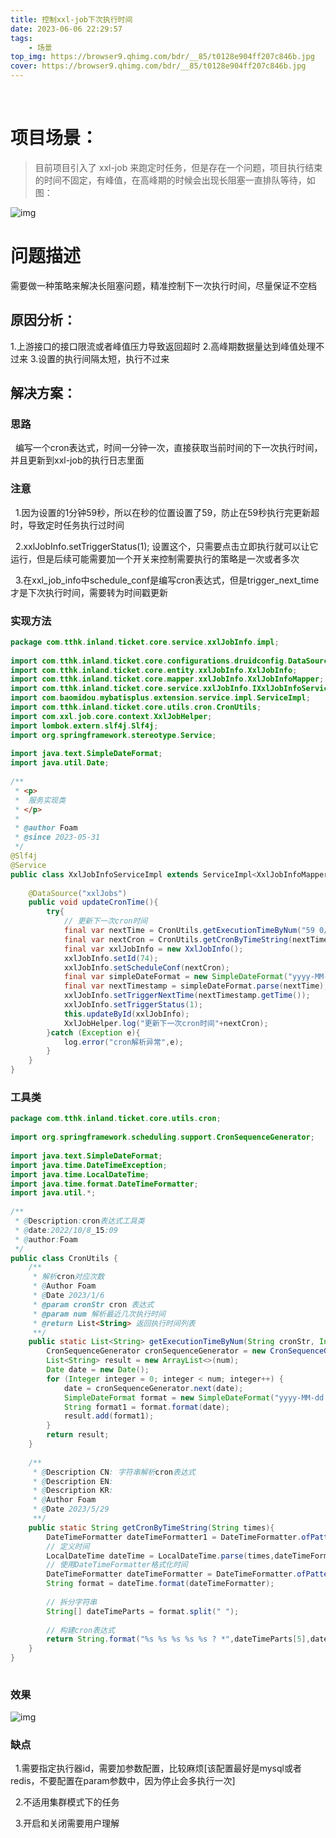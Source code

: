 ```yaml
---
title: 控制xxl-job下次执行时间
date: 2023-06-06 22:29:57
tags:
    - 场景
top_img: https://browser9.qhimg.com/bdr/__85/t0128e904ff207c846b.jpg
cover: https://browser9.qhimg.com/bdr/__85/t0128e904ff207c846b.jpg
---
```

​
# 项目场景：

> 目前项目引入了 xxl-job 来跑定时任务，但是存在一个问题，项目执行结束的时间不固定，有峰值，在高峰期的时候会出现长阻塞一直排队等待，如图：

![img](https://blog-1316004121.cos.ap-guangzhou.myqcloud.com/blogImages/20230606223617.png)
​

# 问题描述

需要做一种策略来解决长阻塞问题，精准控制下一次执行时间，尽量保证不空档

## 原因分析：

1.上游接口的接口限流或者峰值压力导致返回超时
2.高峰期数据量达到峰值处理不过来
3.设置的执行间隔太短，执行不过来

## 解决方案：

### 思路

  编写一个cron表达式，时间一分钟一次，直接获取当前时间的下一次执行时间，并且更新到xxl-job的执行日志里面

### 注意

  1.因为设置的1分钟59秒，所以在秒的位置设置了59，防止在59秒执行完更新超时，导致定时任务执行过时间

  2.xxlJobInfo.setTriggerStatus(1); 设置这个，只需要点击立即执行就可以让它运行，但是后续可能需要加一个开关来控制需要执行的策略是一次或者多次

  3.在xxl_job_info中schedule_conf是编写cron表达式，但是trigger_next_time才是下次执行时间，需要转为时间戳更新

### 实现方法
```java
package com.tthk.inland.ticket.core.service.xxlJobInfo.impl;
 
import com.tthk.inland.ticket.core.configurations.druidconfig.DataSource;
import com.tthk.inland.ticket.core.entity.xxlJobInfo.XxlJobInfo;
import com.tthk.inland.ticket.core.mapper.xxlJobInfo.XxlJobInfoMapper;
import com.tthk.inland.ticket.core.service.xxlJobInfo.IXxlJobInfoService;
import com.baomidou.mybatisplus.extension.service.impl.ServiceImpl;
import com.tthk.inland.ticket.core.utils.cron.CronUtils;
import com.xxl.job.core.context.XxlJobHelper;
import lombok.extern.slf4j.Slf4j;
import org.springframework.stereotype.Service;
 
import java.text.SimpleDateFormat;
import java.util.Date;
 
/**
 * <p>
 *  服务实现类
 * </p>
 *
 * @author Foam
 * @since 2023-05-31
 */
@Slf4j
@Service
public class XxlJobInfoServiceImpl extends ServiceImpl<XxlJobInfoMapper, XxlJobInfo> implements IXxlJobInfoService {
 
    @DataSource("xxlJobs")
    public void updateCronTime(){
        try{
            // 更新下一次cron时间
            final var nextTime = CronUtils.getExecutionTimeByNum("59 0/1 * * * ?", 1).get(0);
            final var nextCron = CronUtils.getCronByTimeString(nextTime);
            final var xxlJobInfo = new XxlJobInfo();
            xxlJobInfo.setId(74);
            xxlJobInfo.setScheduleConf(nextCron);
            final var simpleDateFormat = new SimpleDateFormat("yyyy-MM-dd HH:mm:ss");
            final var nextTimestamp = simpleDateFormat.parse(nextTime);
            xxlJobInfo.setTriggerNextTime(nextTimestamp.getTime());
            xxlJobInfo.setTriggerStatus(1);
            this.updateById(xxlJobInfo);
            XxlJobHelper.log("更新下一次cron时间"+nextCron);
        }catch (Exception e){
            log.error("cron解析异常",e);
        }
    }
}

```

### 工具类
```java
package com.tthk.inland.ticket.core.utils.cron;
 
import org.springframework.scheduling.support.CronSequenceGenerator;
 
import java.text.SimpleDateFormat;
import java.time.DateTimeException;
import java.time.LocalDateTime;
import java.time.format.DateTimeFormatter;
import java.util.*;
 
/**
 * @Description:cron表达式工具类
 * @date:2022/10/8_15:09
 * @author:Foam
 */
public class CronUtils {
    /**
     * 解析cron对应次数
     * @Author Foam
     * @Date 2023/1/6
     * @param cronStr cron 表达式
     * @param num 解析最近几次执行时间
     * @return List<String> 返回执行时间列表
     **/
    public static List<String> getExecutionTimeByNum(String cronStr, Integer num) {
        CronSequenceGenerator cronSequenceGenerator = new CronSequenceGenerator(cronStr, TimeZone.getTimeZone("Asia/Shanghai"));
        List<String> result = new ArrayList<>(num);
        Date date = new Date();
        for (Integer integer = 0; integer < num; integer++) {
            date = cronSequenceGenerator.next(date);
            SimpleDateFormat format = new SimpleDateFormat("yyyy-MM-dd HH:mm:ss");
            String format1 = format.format(date);
            result.add(format1);
        }
        return result;
    }
 
    /**
     * @Description CN: 字符串解析cron表达式
     * @Description EN:
     * @Description KR:
     * @Author Foam
     * @Date 2023/5/29
     **/
    public static String getCronByTimeString(String times){
        DateTimeFormatter dateTimeFormatter1 = DateTimeFormatter.ofPattern("yyyy-MM-dd HH:mm:ss");
        // 定义时间
        LocalDateTime dateTime = LocalDateTime.parse(times,dateTimeFormatter1);
        // 使用DateTimeFormatter格式化时间
        DateTimeFormatter dateTimeFormatter = DateTimeFormatter.ofPattern("yyyy MM dd HH mm ss");
        String format = dateTime.format(dateTimeFormatter);
 
        // 拆分字符串
        String[] dateTimeParts = format.split(" ");
 
        // 构建cron表达式
        return String.format("%s %s %s %s %s ? *",dateTimeParts[5],dateTimeParts[4],dateTimeParts[3],dateTimeParts[2],dateTimeParts[1],dateTimeParts[0]);
    }
}
 


```

### 效果

![img](https://blog-1316004121.cos.ap-guangzhou.myqcloud.com/blogImages/20230606223903.png)

### 缺点

  1.需要指定执行器id，需要加参数配置，比较麻烦[该配置最好是mysql或者redis，不要配置在param参数中，因为停止会多执行一次]

  2.不适用集群模式下的任务

  3.开启和关闭需要用户理解

​